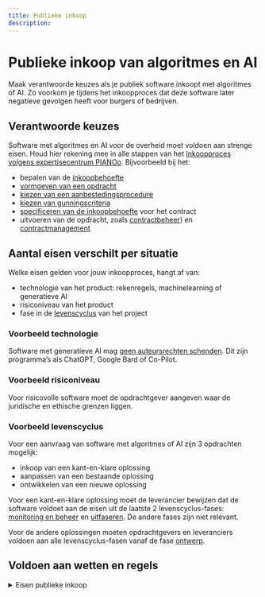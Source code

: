 ```yaml
---
title: Publieke inkoop
description: 
---
```

# Publieke inkoop van algoritmes en AI
Maak verantwoorde keuzes als je publiek software inkoopt met algoritmes of AI. Zo voorkom je tijdens het inkoopproces dat deze software later negatieve gevolgen heeft voor burgers of bedrijven.

## Verantwoorde keuzes
Software met algoritmes en AI voor de overheid moet voldoen aan strenge eisen. Houd hier rekening mee in alle stappen van het [Inkoopproces volgens expertisecentrum PIANOo](https://www.pianoo.nl/nl/inkoopproces). Bijvoorbeeld bij het:
- bepalen van de [inkoopbehoefte](https://www.pianoo.nl/nl/inkoopproces/fase-1-voorbereiden/inkoopbehoefte)
- [vormgeven van een opdracht](https://www.pianoo.nl/nl/inkoopproces/fase-1-voorbereiden/vormgeven-van-een-opdracht)
- [kiezen van een aanbestedingsprocedure](https://www.pianoo.nl/nl/inkoopproces/fase-1-voorbereiden/kiezen-aanbestedingsprocedure)
- [kiezen van gunningscriteria](https://www.pianoo.nl/nl/inkoopproces/fase-1-voorbereiden/keuze-gunningscriterium-en-opstellen-subgunningscriteria)
- [specificeren van de inkoopbehoefte](https://www.pianoo.nl/nl/inkoopproces/fase-1-voorbereiden/specificeren) voor het contract
- uitvoeren van de opdracht, zoals [contractbeheer](https://www.pianoo.nl/nl/inkoopproces/fase-3-uitvoeren/inrichten-en-uitvoeren-van-contractbeheer)) en [contractmanagement](https://www.pianoo.nl/nl/inkoopproces/fase-3-uitvoeren/contractmanagement)

## Aantal eisen verschilt per situatie
Welke eisen gelden voor jouw inkoopproces, hangt af van: 
- technologie van het product: rekenregels, machinelearning of generatieve AI
- risiconiveau van het product
- fase in de [levenscyclus](../../Algoritmekader/levenscyclus/) van het project

### Voorbeeld technologie
Software met generatieve AI mag [geen auteursrechten schenden](../../vereisten/auteursrechten/index.html). Dit zijn programma’s als ChatGPT, Google Bard of Co-Pilot.

### Voorbeeld risiconiveau
Voor risicovolle software moet de opdrachtgever aangeven waar de juridische en ethische grenzen liggen.

### Voorbeeld levenscyclus
Voor een aanvraag van software met algoritmes of AI zijn 3 opdrachten mogelijk:
- inkoop van een kant-en-klare oplossing
- aanpassen van een bestaande oplossing
- ontwikkelen van een nieuwe oplossing

Voor een kant-en-klare oplossing moet de leverancier bewijzen dat de software voldoet aan de eisen uit de laatste 2 levenscyclus-fases: [monitoring en beheer](https://minbzk.github.io/Algoritmekader/levenscyclus/monitoring-en-beheer/) en [uitfaseren](https://minbzk.github.io/Algoritmekader/levenscyclus/uitfaseren/). De andere fases zijn niet relevant.

Voor de andere oplossingen moeten opdrachtgevers en leveranciers voldoen aan alle levenscyclus-fasen vanaf de fase [ontwerp](https://minbzk.github.io/Algoritmekader/levenscyclus/ontwerp/).

## Voldoen aan wetten en regels
<details>
<summary>Eisen publieke inkoop</summary
[alle eisen?]
</details>
<details>
<summary>Aanbevolen maatregelen</summary>








- [Aansprakelijkheidsvoorwaarden worden beoordeeld in de aanbesteding](../../maatregelen/aansprakelijkheidsvoorwaarden_aanbieder_onderdeel_beoordelingsmatrix/index.html)
- [Bepaal of de output bepalende invloed heeft in een besluit richting personen](../../maatregelen/bepalende_invloed_besluit_richting_personen/index.html)
- [Bespreek de vereiste met aanbieder of opdrachtnemer](../../maatregelen/bespreek_vereiste_met_aanbieder/index.html)
- [Bewijs laten leveren dat auteursrechten niet worden geschonden met de output](../../maatregelen/leveren_bewijs_niet_schenden_auteursrechten_output/index.html)
- [Bewijs laten leveren dat auteursrechten niet worden geschonden met de trainingsdata](../../maatregelen/leveren_bewijs_niet_schenden_auteursrechten_output/index.html)
- [Contractuele afspraken over data en artefacten](../../maatregelen/contractuele_afspraken_data_en_artefacten/index.html)
- [Creëer ruimte in het contract om opdrachtgever en aanbieder/opdrachtnemer te laten samenwerken om deze vereiste te realiseren](../../maatregelen/creeer_ruimte_voor_samenwerking_in_contract/index.html)
- [De mate waarin aanbieder kennisoverdracht en ondersteuning bij implementatie biedt is onderdeel van de aanbesteding](../../maatregelen/vaststellen_benodigde_kennisoverdracht_enondersteuning/index.html)
- [Een model-verwerkersovereenkomst is onderdeel van de aanbesteding als persoonsgegevens worden verwerkt](../../maatregelen/model-verwerkersovereenkomst_onderdeel_aanbesteding/index.html)
- [Garantie in conceptovereenkomst dat aanbieder auteursrechten niet schendt met de output](../../maatregelen/schending_auteursrechten_output_onderdeel_conceptovereenkomst/index.html)
- [Garantie in conceptovereenkomst dat auteursrechten niet worden geschonden met de trainingsdata](../../maatregelen/schending_auteursrechten_trainingsdata_onderdeel_conceptovereenkomst/index.html)
- [Maak de vereiste onderdeel van contractvoorwaarden](../../maatregelen/maak_vereiste_onder_van_contractvoorwaarden/index.html)
- [Maak de vereiste onderdeel van de contractovereenkomst](../../maatregelen/maak_vereiste_onderdeel_van_contractovereenkomst/index.html)
- [Maak de vereiste onderdeel van het programma van eisen](../../maatregelen/maak_de_vereiste_onderdeel_van_programma_van_eisen/index.html)
- [Maak de vereiste onderdeel van Service Level Agreement](../../maatregelen/maak_vereiste_onderdeel_van_service_level_agreement/index.html)
- [Maak het leveren van bewijs voor het voldoen aan de vereiste onderdeel van de beoordeling van een inschrijving](../../maatregelen/leveren_bewijs_onderdeel_beoordeling_inschrijving.md/index.html)
- [Menselijke tussenkomst is een vast onderdeel in een projecptlan of een déchargedocument](../../maatregelen/menselijke_tussenkomst_projectplan_en_dchargedocument/index.html)
- [Neem de vereiste op als een subgunningscriteria bij gunningscriteria beste prijs-kwaliteitverhouding](../../maatregelen/neem_vereiste_op_als_subgunningscriteria/index.html)
- [Neem het kunnen uitvoeren van een audit over de vereiste op in contractvoorwaarden en de contractovereenkomst](../../maatregelen/uitvoeren_audit_voor_naleving_vereiste/index.html)
- [Neem het kunnen uitvoeren van een audit over de vereiste op in contractvoorwaarden en de contractovereenkomst](../../maatregelen/uitvoeren_audit_voor_naleving_vereiste/index.html)
- [Restrisico's met betrekking tot schending auteursrechten zijn inzichtelijk gemaakt](../../maatregelen/omgaan_restrisico's_aanbiede_onderdeel_beoordelingsmaatrix/index.html)
- [Stel archiefbescheiden vast](../../maatregelen/stel_archiefbescheiden_vast/index.html)
- [Stel vast of het gaat om een algoritme en/of AI-systeem en wat de bijbehorende risicoclassificatie is om te bepalen welke vereisten hierop van toepassing zijn.](../../maatregelen/vaststellen_typen_algoritme_of_AI-systeem_en_risicoclassificatie/index.html)
- [Vastellen niveau van benodigde training voor gebruik algoritmen en AI-systemen](../../maatregelen/vaststellen_passend_trainingsniveau_door_aanbieder/index.html)
- [Verken maatregelen van aanbieder om schending auteursrechten te voorkomen](../../maatregelen/getroffen_maatregelen_van_aanbieder_voorkomen_schending_auteursrechten/index.html)
- [Voer voorafgaand aan een aanbesteding een data beschikbaarheid, kwaliteit- en toegankelijkheidsanalayse uit.](../../maatregelen/voer_een_data_beschikbaarheid_kwaliteit_en_toegankelijkheidsanalyse_uit/index.html)
- [Vul technische documentatie van aanbieder aan met informatie vanuit de gebruiksverantwoordelijke](../../maatregelen/vaststellen_aanleveren_informatie_technische_documentatie/index.html)








</details>
<details>
<summary>Aanbevolen instrumenten</summary>

    
    
    
    
    
    
    
- [Modelcontracten](../../instrumenten/modelcontractbepalingen.md)
- Handleiding PIANIo (volgt binnenkort)







</details>

## Kennis delen
- [Community of Practise Digitale Innovatie (CoP)](https://www.pianoo.nl/nl/themas/innovatie/netwerken/community-practice-digitale-innovaties): kennisnetwerk van PIANOo over het inkopen van digitale innovaties
- [Werkgroep Publieke Inkoop van algoritmen en AI – Algoritmekader](https://algoritmes.pleio.nl/groups/): besloten werkgroep voor het verbeteren van de inhoud op deze pagina

## Help ons deze pagina te verbeteren
Deel je idee, suggestie of opmerking via [GitHub](https://github.com/MinBZK/Algoritmekader/edit/main/docs/bouwblokken/publieke-inkoop/index.md) of mail ons via [algoritmes@minbzk.nl](mailto:algoritmes@minbzk.nl).














